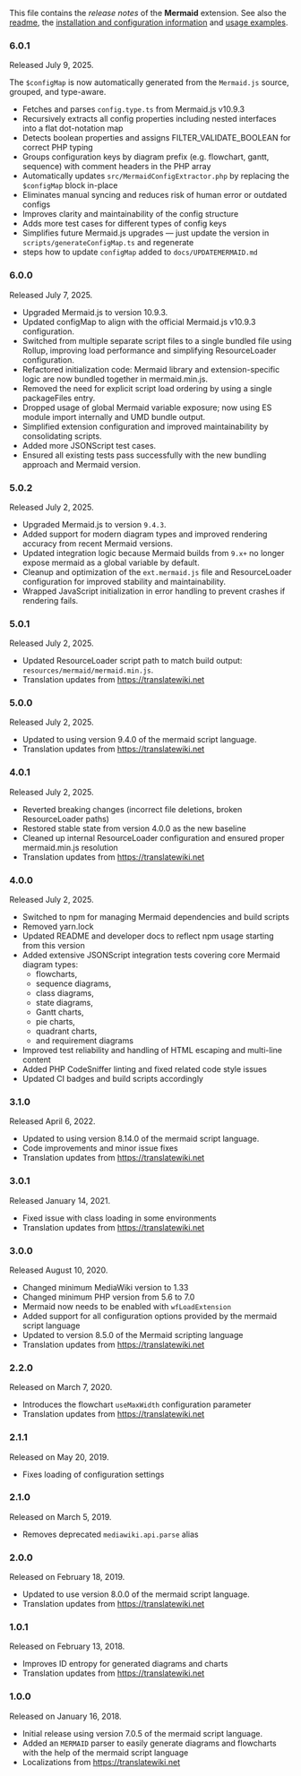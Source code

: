 This file contains the *release notes* of the **Mermaid** extension. See also the
[readme], the [installation and configuration information] and [usage examples].

### 6.0.1

Released July 9, 2025.
 
The `$configMap` is now automatically generated from the `Mermaid.js` source, grouped, and type-aware.
 
* Fetches and parses `config.type.ts` from Mermaid.js v10.9.3
* Recursively extracts all config properties including nested interfaces into a flat dot-notation map
* Detects boolean properties and assigns FILTER_VALIDATE_BOOLEAN for correct PHP typing
* Groups configuration keys by diagram prefix (e.g. flowchart, gantt, sequence) with comment headers in the PHP array
* Automatically updates `src/MermaidConfigExtractor.php` by replacing the `$configMap` block in-place
* Eliminates manual syncing and reduces risk of human error or outdated configs
* Improves clarity and maintainability of the config structure
* Adds more test cases for different types of config keys
* Simplifies future Mermaid.js upgrades — just update the version in `scripts/generateConfigMap.ts` and regenerate
* steps how to update `configMap` added to `docs/UPDATEMERMAID.md`

### 6.0.0

Released July 7, 2025.

* Upgraded Mermaid.js to version 10.9.3.
* Updated configMap to align with the official Mermaid.js v10.9.3 configuration.
* Switched from multiple separate script files to a single bundled file using Rollup, improving load performance and simplifying ResourceLoader configuration.
* Refactored initialization code: Mermaid library and extension-specific logic are now bundled together in mermaid.min.js.
* Removed the need for explicit script load ordering by using a single packageFiles entry.
* Dropped usage of global Mermaid variable exposure; now using ES module import internally and UMD bundle output.
* Simplified extension configuration and improved maintainability by consolidating scripts.
* Added more JSONScript test cases.
* Ensured all existing tests pass successfully with the new bundling approach and Mermaid version.

### 5.0.2

Released July 2, 2025.

* Upgraded Mermaid.js to version `9.4.3`.
* Added support for modern diagram types and improved rendering accuracy from recent Mermaid versions.
* Updated integration logic because Mermaid builds from `9.x+` no longer expose mermaid as a global variable by default.
* Cleanup and optimization of the `ext.mermaid.js` file and ResourceLoader configuration for improved stability and maintainability.
* Wrapped JavaScript initialization in error handling to prevent crashes if rendering fails.

### 5.0.1

Released July 2, 2025.

* Updated ResourceLoader script path to match build output: `resources/mermaid/mermaid.min.js`.
* Translation updates from https://translatewiki.net

### 5.0.0

Released July 2, 2025.

* Updated to using version 9.4.0 of the mermaid script language.
* Translation updates from https://translatewiki.net

### 4.0.1

Released July 2, 2025.

* Reverted breaking changes (incorrect file deletions, broken ResourceLoader paths)
* Restored stable state from version 4.0.0 as the new baseline
* Cleaned up internal ResourceLoader configuration and ensured proper mermaid.min.js resolution
* Translation updates from https://translatewiki.net

### 4.0.0

Released July 2, 2025.

* Switched to npm for managing Mermaid dependencies and build scripts
* Removed yarn.lock
* Updated README and developer docs to reflect npm usage starting from this version
* Added extensive JSONScript integration tests covering core Mermaid diagram types: 
  - flowcharts, 
  - sequence diagrams, 
  - class diagrams, 
  - state diagrams, 
  - Gantt charts, 
  - pie charts, 
  - quadrant charts, 
  - and requirement diagrams
* Improved test reliability and handling of HTML escaping and multi-line content
* Added PHP CodeSniffer linting and fixed related code style issues
* Updated CI badges and build scripts accordingly

### 3.1.0

Released April 6, 2022.

* Updated to using version 8.14.0 of the mermaid script language.
* Code improvements and minor issue fixes
* Translation updates from https://translatewiki.net

### 3.0.1

Released January 14, 2021.

* Fixed issue with class loading in some environments
* Translation updates from https://translatewiki.net

### 3.0.0

Released August 10, 2020.

* Changed minimum MediaWiki version to 1.33
* Changed minimum PHP version from 5.6 to 7.0
* Mermaid now needs to be enabled with `wfLoadExtension`
* Added support for all configuration options provided by the mermaid script language
* Updated to version 8.5.0 of the Mermaid scripting language
* Translation updates from https://translatewiki.net

### 2.2.0

Released on March 7, 2020.

* Introduces the flowchart `useMaxWidth` configuration parameter
* Translation updates from https://translatewiki.net

### 2.1.1

Released on May 20, 2019.

* Fixes loading of configuration settings

### 2.1.0

Released on March 5, 2019.

* Removes deprecated `mediawiki.api.parse` alias

### 2.0.0

Released on February 18, 2019.

* Updated to use version 8.0.0 of the mermaid script language.
* Translation updates from https://translatewiki.net

### 1.0.1

Released on February 13, 2018.

* Improves ID entropy for generated diagrams and charts
* Translation updates from https://translatewiki.net

### 1.0.0

Released on January 16, 2018.

* Initial release using version 7.0.5 of the mermaid script language.
* Added an `MERMAID` parser to easily generate diagrams and flowcharts with the help of the mermaid script language 
* Localizations from https://translatewiki.net

[readme]: https://github.com/SemanticMediaWiki/Mermaid/blob/master/README.md
[installation and configuration information]: https://github.com/SemanticMediaWiki/Mermaid/blob/master/docs/INSTALL.md
[usage examples]: https://github.com/SemanticMediaWiki/Mermaid/blob/master/docs/USAGE.md
